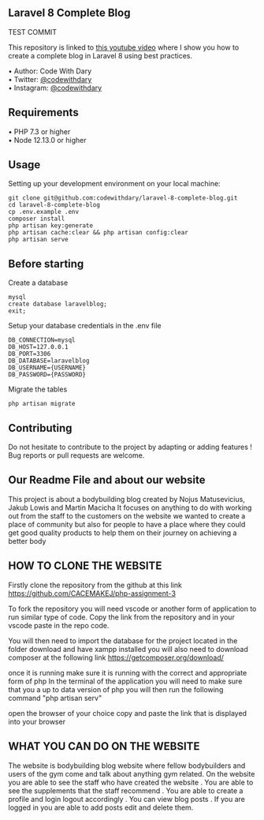 ## Laravel 8 Complete Blog
TEST COMMIT

This repository is linked to [this youtube video](https://www.youtube.com/watch?v=HKJDLXsTr8A&t=4710s) where I show you how to create a complete blog in Laravel 8 using best practices.

•	Author: Code With Dary <br>
•	Twitter: [@codewithdary](https://twitter.com/codewithdary) <br>
•	Instagram: [@codewithdary](https://www.instagram.com/codewithdary/) <br>

## Requirements
•	PHP 7.3 or higher <br>
•	Node 12.13.0 or higher <br>

## Usage <br>
Setting up your development environment on your local machine: <br>
```
git clone git@github.com:codewithdary/laravel-8-complete-blog.git
cd laravel-8-complete-blog
cp .env.example .env
composer install
php artisan key:generate
php artisan cache:clear && php artisan config:clear
php artisan serve
```

## Before starting <br>
Create a database <br>
```
mysql
create database laravelblog;
exit;
```

Setup your database credentials in the .env file <br>
```
DB_CONNECTION=mysql
DB_HOST=127.0.0.1
DB_PORT=3306
DB_DATABASE=laravelblog
DB_USERNAME={USERNAME}
DB_PASSWORD={PASSWORD}
```

Migrate the tables
```
php artisan migrate
```

## Contributing
Do not hesitate to contribute to the project by adapting or adding features ! Bug reports or pull requests are welcome.




## Our Readme File and about our website 
This project is about a bodybuilding blog created by Nojus Matusevicius, Jakub Lowis and Martin Macicha
It focuses on anything to do with working out from the staff to the customers 
on the website we wanted to create a place of community but also for people to have a place where they could get
good quality products to help them on their journey on achieving a better body 

## HOW TO CLONE THE WEBSITE 
Firstly clone the repository from the github at this link https://github.com/CACEMAKEJ/php-assignment-3

To fork the repository you will need vscode or another form of application to run similar type of code.
Copy the link from the repository and in your vscode paste in the repo code.

You will then need to import the database for the project located in the folder
download and have xampp installed 
you will also need to download composer at the following link https://getcomposer.org/download/

once it is running make sure it is running with the correct and appropriate form of php
In the terminal of the application you will need to make sure that you a up to data version of php
you will then run the following command "php artisan serv"

open the browser of your choice
copy and paste the link that is displayed into your browser

## WHAT YOU CAN DO ON THE WEBSITE
The website is bodybuilding blog website where fellow bodybuilders and users of the gym come and talk about anything gym related. 
On the website you are able to see the staff who have created the website .
You are able to see the supplements that the staff recommend .
You are able to create a profile and login logout accordingly .
You can view blog posts .
If you are logged in you are able to add posts edit and delete them. 







